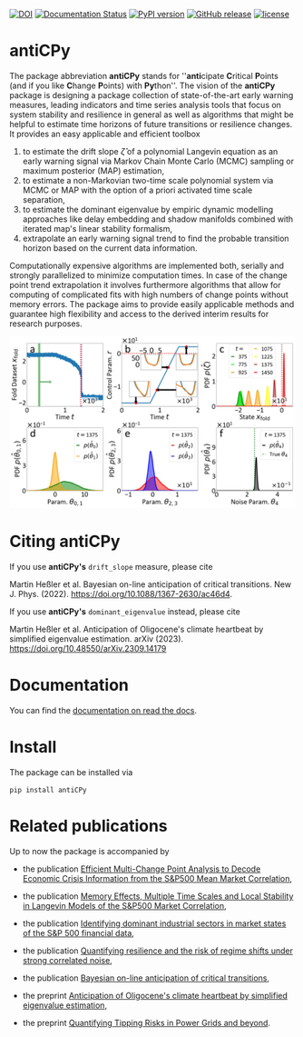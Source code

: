 [![DOI](https://zenodo.org/badge/440811484.svg)](https://zenodo.org/badge/latestdoi/440811484) [![Documentation Status](https://readthedocs.org/projects/anticpy/badge/?version=latest)](https://anticpy.readthedocs.io/en/latest/?badge=latest) [![PyPI version](https://badge.fury.io/py/antiCPy.svg)](https://badge.fury.io/py/antiCPy) [![GitHub release](https://img.shields.io/github/release/MartinHessler/antiCPy?color)](https://github.com/MartinHessler/antiCPy) [![license](https://img.shields.io/github/license/MartinHessler/antiCPy?color=blue)](https://img.shields.io/github/MartinHessler/antiCPy/blob/main/LICENSE)

antiCPy
=======

The package abbreviation **antiCPy** stands for ''**anti**cipate **C**ritical **P**oints (and if you like **C**hange **P**oints) 
with **Py**thon''. The vision of the **antiCPy** package is designing a package collection of state-of-the-art
early warning measures, leading indicators and time series analysis tools that focus on system stability and
resilience in general as well as algorithms that might be helpful to estimate time horizons of future transitions or resilience changes.
It provides an easy applicable and efficient toolbox

1. to estimate the drift slope $\hat{\zeta}$ of a polynomial Langevin equation as an early warning signal via Markov Chain Monte Carlo
   (MCMC) sampling or maximum posterior (MAP) estimation,
2. to estimate a non-Markovian two-time scale polynomial system via MCMC or MAP with the option of a priori activated time scale separation,
3. to estimate the dominant eigenvalue by empiric dynamic modelling approaches like delay embedding and shadow manifolds combined with
   iterated map's linear stability formalism,
4. extrapolate an early warning signal trend to find the probable transition horizon based on the current data information.

Computationally expensive algorithms are implemented both, serially and strongly parallelized to minimize computation times. In case of
the change point trend extrapolation it involves furthermore algorithms that allow for computing of complicated fits with high numbers
of change points without memory errors.
The package aims to provide easily applicable methods and guarantee high flexibility and access to the derived interim results
for research purposes.

![An illustration of the drift slope procedure.](https://github.com/MartinHessler/antiCPy/blob/main/images/compound_BLE_illustration.jpg?raw=true)

Citing antiCPy
==============

If you use **antiCPy's** `drift_slope` measure, please cite

Martin Heßler et al. Bayesian on-line anticipation of critical transitions. New J. Phys. (2022). https://doi.org/10.1088/1367-2630/ac46d4.

If you use **antiCPy's** `dominant_eigenvalue` instead, please cite

Martin Heßler et al. Anticipation of Oligocene's climate heartbeat by simplified eigenvalue estimation.
arXiv (2023). https://doi.org/10.48550/arXiv.2309.14179

Documentation
=============

You can find the [documentation on read the docs](https://anticpy.readthedocs.io/en/latest/).

Install
=======

The package can be installed via

```
pip install antiCPy
```

Related publications
====================
Up to now the package is accompanied by
- the publication [Efficient Multi-Change Point Analysis to Decode Economic Crisis Information from the S&P500 Mean Market Correlation](https://www.mdpi.com/1099-4300/25/9/1265),
- the publication [Memory Effects, Multiple Time Scales and Local Stability in Langevin Models of the S&P500 Market Correlation](https://www.mdpi.com/1099-4300/25/9/1257),
- the publication [Identifying dominant industrial sectors in market states of the S&P 500 financial data](https://iopscience.iop.org/article/10.1088/1742-5468/accce0),
- the publication [Quantifying resilience and the risk of regime shifts under strong correlated noise](https://academic.oup.com/pnasnexus/article/2/2/pgac296/6960580),
- the publication [Bayesian on-line anticipation of critical transitions](https://iopscience.iop.org/article/10.1088/1367-2630/ac46d4),

- the preprint [Anticipation of Oligocene's climate heartbeat by simplified eigenvalue estimation](https://arxiv.org/abs/2309.14179),
- the preprint [Quantifying Tipping Risks in Power Grids and beyond](https://arxiv.org/abs/2212.06780).